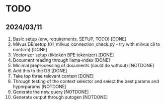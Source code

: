 # TODO

## 2024/03/11
1. Basic setup (env, requirements, SETUP, TODO) [DONE]
2. Milvus DB setup (01_milvus_connection_check.py - try with milvus cli to confirm) [DONE]
3. Vectorizer setup (tiktoken BPE tokenizer) [DONE]
4. Document reading through llama-index [DONE]
5. Minimal preprocessing of documents (could do without) [NOTDONE]
6. Add this to the DB [DONE]
7. Take top three relevant context [DONE]
8. Through testing of the context selector and select the best params and hyperparams [NOTDONE]
4. Generate the new query [NOTDONE]
5. Generate output through autogen [NOTDONE]